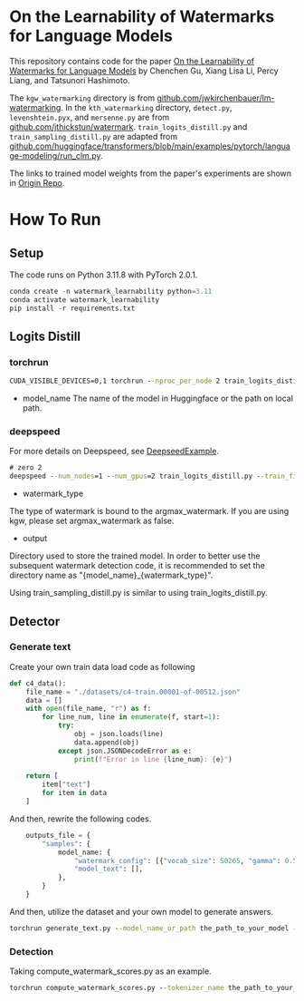 # On the Learnability of Watermarks for Language Models

This repository contains code for the paper [On the Learnability of Watermarks for Language Models](https://arxiv.org/abs/2312.04469) by Chenchen Gu, Xiang Lisa Li, Percy Liang, and Tatsunori Hashimoto.

The `kgw_watermarking` directory is from [github.com/jwkirchenbauer/lm-watermarking](https://github.com/jwkirchenbauer/lm-watermarking). In the `kth_watermarking` directory, `detect.py`, `levenshtein.pyx`, and `mersenne.py` are from [github.com/jthickstun/watermark](https://github.com/jthickstun/watermark). `train_logits_distill.py` and `train_sampling_distill.py` are adapted from [github.com/huggingface/transformers/blob/main/examples/pytorch/language-modeling/run_clm.py](https://github.com/huggingface/transformers/blob/main/examples/pytorch/language-modeling/run_clm.py).

The links to trained model weights from the paper's experiments are shown in [Origin Repo](https://github.com/chenchenygu/watermark-learnability).

# How To Run

## Setup

The code runs on Python 3.11.8 with PyTorch 2.0.1.

```python
conda create -n watermark_learnability python=3.11
conda activate watermark_learnability
pip install -r requirements.txt
```

## Logits Distill

### torchrun
```cmd
CUDA_VISIBLE_DEVICES=0,1 torchrun --nproc_per_node 2 train_logits_distill.py --train_file ./datasets/alpaca_data.json - --model_name opt --model_name_or_path facebook/opt-1.3b     --do_train   --fp16     --per_device_train_batch_size 4     --learning_rate 2e-5     --num_train_epochs 1     --output_dir ./output/    --overwrite_output_dir     --save_steps 0     --save_strategy "no" --watermark_type kgw --argmax_watermark false --do_eval False
```
- model_name The name of the model in Huggingface or the path on local path.
### deepspeed

For more details on Deepspeed, see [DeepseedExample](https://github.com/microsoft/DeepSpeedExamples).
```cmd
# zero 2
deepspeed --num_nodes=1 --num_gpus=2 train_logits_distill.py --train_file ./datasets/alpaca_data.json --deepspeed ./ds_config_fp16_z2.json    --model_name_or_path /mnt/workspace/huzhanyi/pythia_/Models/OPT/1.3B     --do_train     --do_eval     --fp16     --per_device_train_batch_size 4     --learning_rate 2e-5     --num_train_epochs 1     --output_dir ./output/opt_kgw     --overwrite_output_dir     --save_steps 0     --save_strategy "no" --watermark_type kgw --argmax_watermark false --do_eval False
```

- watermark_type 

The type of watermark is bound to the argmax_watermark. If you are using kgw, please set argmax_watermark as false.
- output

Directory used to store the trained model. In order to better use the subsequent watermark detection code, it is recommended to set the directory name as "\{model_name\}_\{watermark_type\}".

Using train_sampling_distill.py is similar to using train_logits_distill.py.

## Detector

### Generate text

Create your own train data load code as following
```python
def c4_data():
    file_name = "./datasets/c4-train.00001-of-00512.json"
    data = []
    with open(file_name, "r") as f:
        for line_num, line in enumerate(f, start=1):
            try:
                obj = json.loads(line)
                data.append(obj)
            except json.JSONDecodeError as e:
                print(f"Error in line {line_num}: {e}")
    
    return [
        item["text"]
        for item in data
    ]
```
And then, rewrite the following codes.
```python
    outputs_file = {
        "samples": {
            model_name: {
                "watermark_config": [{"vocab_size": 50265, "gamma": 0.5, "delta": 2.0, "seeding_scheme": "simple_1", "hash_key": 15485863, "select_green_tokens": True}],
                "model_text": [],
            },
        }
    }
```

And then, utilize the dataset and your own model to generate answers.

```cmd
torchrun generate_text.py --model_name_or_path the_path_to_your_model --output_file ./output.txt
```

### Detection

Taking compute_watermark_scores.py as an example.
```cmd
torchrun compute_watermark_scores.py --tokenizer_name the_path_to_your_model --input_file the_file_generated_by_your_own_model --output_file the_file_for_saving_the_score
```


